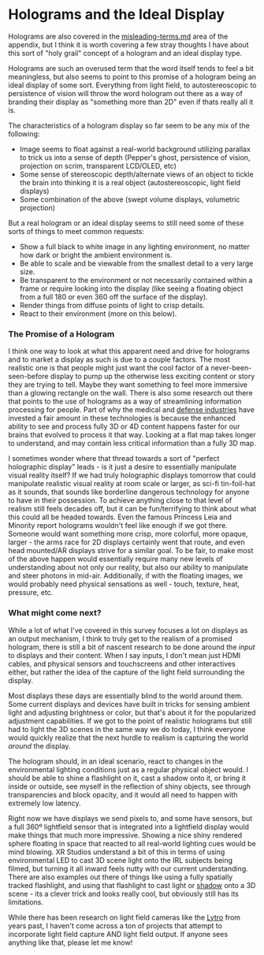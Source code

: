 # Holograms and the Ideal Display

Holograms are also covered in the [misleading-terms.md](misleading-terms.md "mention") area of the appendix, but I think it is worth covering a few stray thoughts I have about this sort of "holy grail" concept of a hologram and an ideal display type.&#x20;

Holograms are such an overused term that the word itself tends to feel a bit meaningless, but also seems to point to this promise of a hologram being an ideal display of some sort. Everything from light field, to autostereoscopic to persistence of vision will throw the word hologram out there as a way of branding their display as "something more than 2D" even if thats really all it is.

The characteristics of a hologram display so far seem to be any mix of the following:

* Image seems to float against a real-world background utilizing parallax to trick us into a sense of depth (Pepper's ghost, persistence of vision, projection on scrim, transparent LCD/OLED, etc)
* Some sense of stereoscopic depth/alternate views of an object to tickle the brain into thinking it is a real object (autostereoscopic, light field displays)
* Some combination of the above (swept volume displays, volumetric projection)

But a real hologram or an ideal display seems to still need some of these sorts of things to meet common requests:

* Show a full black to white image in any lighting environment, no matter how dark or bright the ambient environment is.
* Be able to scale and be viewable from the smallest detail to a very large size.
* Be transparent to the environment or not necessarily contained within a frame or require looking into the display (like seeing a floating object from a full 180 or even 360 off the surface of the display).
* Render things from diffuse points of light to crisp details.
* React to their environment (more on this below).

### The Promise of a Hologram

I think one way to look at what this apparent need and drive for holograms and to market a display as such is due to a couple factors. The most realistic one is that people might just want the cool factor of a never-been-seen-before display to pump up the otherwise less exciting content or story they are trying to tell. Maybe they want something to feel more immersive than a glowing rectangle on the wall.  There is also some research out there that points to the use of holograms as a way of streamlining information processing for people. Part of why the medical and [defense industries](https://www.researchgate.net/publication/260386126\_Investigating\_Geospatial\_Holograms\_for\_Special\_Weapons\_and\_Tactics\_Teams) have invested a fair amount in these technologies is because the enhanced ability to see and process fully 3D or 4D content happens faster for our brains that evolved to process it that way. Looking at a flat map takes longer to understand, and may contain less critical information than a fully 3D map.

I sometimes wonder where that thread towards a sort of "perfect holographic display" leads - is it just a desire to essentially manipulate visual reality itself? If we had truly holographic displays tomorrow that could manipulate realistic visual reality at room scale or larger, as sci-fi tin-foil-hat as it sounds, that sounds like borderline dangerous technology for anyone to have in their possession. To achieve anything close to that level of realism still feels decades off, but it can be fun/terrifying to think about what this could all be headed towards. Even the famous Princess Leia and Minority report holograms wouldn't feel like enough if we got there. Someone would want something more crisp, more colorful, more opaque, larger - the arms race for 2D displays certainly went that route, and even head mounted/AR displays strive for a similar goal. To be fair, to make most of the above happen would essentially require many new levels of understanding about not only our reality, but also our ability to manipulate and steer photons in mid-air. Additionally, if with the floating images, we would probably need physical sensations as well - touch, texture, heat, pressure, etc.

### What might come next?

While a lot of what I've covered in this survey focuses a lot on displays as an output mechanism, I think to truly get to the realism of a promised hologram, there is still a bit of nascent research to be done around the _input_ to displays and their content. When I say inputs, I don't mean just HDMI cables, and physical sensors and touchscreens and other interactives either, but rather the idea of the capture of the light field surrounding the display.

Most displays these days are essentially blind to the world around them. Some current displays and devices have built in tricks for sensing ambient light and adjusting brightness or color, but that's about it for the popularized adjustment capabilities. If we got to the point of realistic holograms but still had to light the 3D scenes in the same way we do today, I think everyone would quickly realize that the next hurdle to realism is capturing the world _around_ the display.&#x20;

The hologram should, in an ideal scenario, react to changes in the environmental lighting conditions just as a regular physical object would. I should be able to shine a flashlight on it, cast a shadow onto it, or bring it inside or outside, see myself in the reflection of shiny objects, see through transparencies and block opacity, and it would all need to happen with extremely low latency.&#x20;

Right now we have displays we send pixels to, and some have sensors, but a full 360º lightfield sensor that is integrated into a lightfield display would make things that much more impressive. Showing a nice shiny rendered sphere floating in space that reacted to all real-world lighting cues would be mind blowing. XR Studios understand a bit of this in terms of using environmental LED to cast 3D scene light onto the IRL subjects being filmed, but turning it all inward feels nutty with our current understanding. There are also examples out there of things like using a fully spatially tracked flashlight, and using that flashlight to cast light or [shadow](https://www.youtube.com/watch?v=uNH\_Ucu67Ts) onto a 3D scene - its a clever trick and looks really cool, but obviously still has its limitations.&#x20;

While there has been research on light field cameras like the [Lytro](https://en.wikipedia.org/wiki/Lytro) from years past, I haven't come across a ton of projects that attempt to incorporate light field capture AND light field output. If anyone sees anything like that, please let me know!

